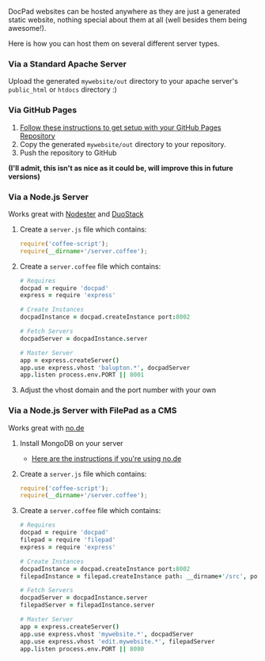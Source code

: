 
DocPad websites can be hosted anywhere as they are just a generated static website, nothing special about them at all (well besides them being awesome!).

Here is how you can host them on several different server types.



### Via a Standard Apache Server

Upload the generated `mywebsite/out` directory to your apache server's `public_html` or `htdocs` directory :)



### Via GitHub Pages

1. [Follow these instructions to get setup with your GitHub Pages Repository](https://github.com/blog/272-github-pages)
2. Copy the generated `mywebsite/out` directory to your repository.
3. Push the repository to GitHub

__(I'll admit, this isn't as nice as it could be, will improve this in future versions)__



### Via a Node.js Server

Works great with [Nodester](http://nodester.com/) and [DuoStack](https://www.duostack.com/)

1. Create a `server.js` file which contains:

	``` javascript
	require('coffee-script');
	require(__dirname+'/server.coffee');
	```

2. Create a `server.coffee` file which contains:

	``` coffeescript
	# Requires
	docpad = require 'docpad'
	express = require 'express'

	# Create Instances
	docpadInstance = docpad.createInstance port:8002

	# Fetch Servers
	docpadServer = docpadInstance.server

	# Master Server
	app = express.createServer()
	app.use express.vhost 'balupton.*', docpadServer
	app.listen process.env.PORT || 8001
	```

3. Adjust the vhost domain and the port number with your own



### Via a Node.js Server with FilePad as a CMS

Works great with [no.de](http://no.de/)

1. Install MongoDB on your server

	- [Here are the instructions if you're using no.de](http://wiki.joyent.com/display/node/Installing+MongoDB+on+a+Node+SmartMachine)

2. Create a `server.js` file which contains:

	``` javascript
	require('coffee-script');
	require(__dirname+'/server.coffee');
	```

3. Create a `server.coffee` file which contains:

	``` coffeescript
	# Requires
	docpad = require 'docpad'
	filepad = require 'filepad'
	express = require 'express'

	# Create Instances
	docpadInstance = docpad.createInstance port:8002
	filepadInstance = filepad.createInstance path: __dirname+'/src', port:8003

	# Fetch Servers
	docpadServer = docpadInstance.server
	filepadServer = filepadInstance.server

	# Master Server
	app = express.createServer()
	app.use express.vhost 'mywebsite.*', docpadServer
	app.use express.vhost 'edit.mywebsite.*', filepadServer
	app.listen process.env.PORT || 8080
	```
